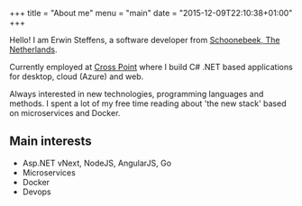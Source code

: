 +++
title = "About me"
menu = "main"
date = "2015-12-09T22:10:38+01:00"
+++

Hello! I am Erwin Steffens, a software developer from [Schoonebeek, The Netherlands](https://goo.gl/maps/BJwEv6LUr172).

Currently employed at [Cross Point](http://www.crosspoint.nl) where I build C# .NET based applications for desktop, cloud (Azure) and web. 

Always interested in new technologies, programming languages and methods. I spent a lot of my free time reading about 'the new stack' based on microservices and Docker.

## Main interests

* Asp.NET vNext, NodeJS, AngularJS, Go
* Microservices
* Docker 
* Devops   